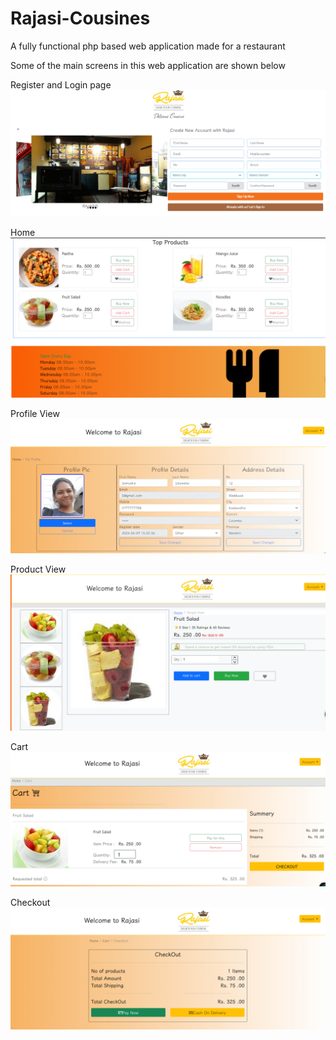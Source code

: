 # Rajasi-Cousines
A fully functional php based web application made for a restaurant 

Some of the main screens in this web application are shown below

Register and Login page
![Register page](https://github.com/SamudraUduwaka/Rajasi-Cousines/blob/c2ea538e38b1907661d150f4b12a54763283584c/Images/Screenshot%202024-07-17%20101336.png)


Home
![Home page View](https://github.com/SamudraUduwaka/Rajasi-Cousines/blob/c2ea538e38b1907661d150f4b12a54763283584c/Images/Screenshot%202024-07-17%20100320.png)


Profile View
![Profile](https://github.com/SamudraUduwaka/Rajasi-Cousines/blob/c2ea538e38b1907661d150f4b12a54763283584c/Images/Screenshot%202024-07-17%20101033.png)


Product View
![Single product view](https://github.com/SamudraUduwaka/Rajasi-Cousines/blob/c2ea538e38b1907661d150f4b12a54763283584c/Images/Screenshot%202024-07-17%20100459.png)

Cart
![Cart page](https://github.com/SamudraUduwaka/Rajasi-Cousines/blob/c2ea538e38b1907661d150f4b12a54763283584c/Images/Screenshot%202024-07-17%20101230.png)

Checkout
![Checkout](https://github.com/SamudraUduwaka/Rajasi-Cousines/blob/c2ea538e38b1907661d150f4b12a54763283584c/Images/Screenshot%202024-07-17%20101253.png)
